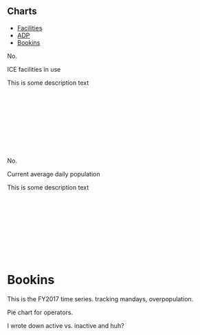 ## Charts

<div id="charts-debugger"></div>

<div id="time-series-div" class="w-100">
<ul class="nav nav-pills" role="tablist">
<li class="nav-item"><a href="#time-series-places-number" id="places-number-tab" class="nav-link active" data-toggle="tab" role="tab" aria-controls="time-series-places-number" aria-selected="true" data-i18n="ta-facilities">Facilities</a></li>
<li class="nav-item"><a href="#time-series-adp" id="adp-tab" class="nav-link" data-toggle="tab" role="tab" aria-controls="time-series-adp" aria-selected="true" data-i18n="ta-adp">ADP</a></li>
<li class="nav-item"><a href="#time-series-bookins" id="bookins-tab" class="nav-link" data-toggle="tab" role="tab" aria-controls="time-series-bookins" aria-selected="true" data-i18n="ta-bookins">Bookins</a></li>
</ul>
<div class="tab-content">
<div id="time-series-places-number" class="tab-pane active" role="tabpanel" aria-labelledby="places-number-tab">
<div class="row">
<div class="col-6">
<p class="big-number" id="total-places-no">No.</p>
<p class="big-number-desc">ICE facilities in use</p>
This is some description text
</div>
<div class="pl-0 col-6">
<svg id="total-places-svg"></svg>
</div>
</div>

</div>

<div id="time-series-adp" class="tab-pane" role="tabpanel" aria-labelledby="adp-tab">

<div class="row">
<div class="col-6">
<p class="big-number" id="adp-no">No.</p>
<p class="big-number-desc">Current average daily population</p>
This is some description text
</div>
<div class="pl-0 col-6">
<svg id="adp-svg"></svg>
</div>
</div>

</div>
<div id="time-series-bookins" class="tab-pane" role="tabpanel" aria-labelledby="bookins-tab">

# Bookins

</div>
</div>

</div>
<div id="time-series-2017-div" class="w-100">

This is the FY2017 time series. tracking mandays, overpopulation.

</div>
<div id="operator-div" class="w-100">

Pie chart for operators.

</div>
<div id="active-vs-inactive-div" class="w-100">

I wrote down active vs. inactive and huh?

</div>
